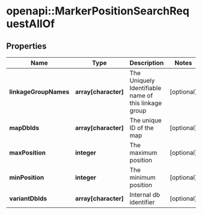 # openapi::MarkerPositionSearchRequestAllOf

## Properties
Name | Type | Description | Notes
------------ | ------------- | ------------- | -------------
**linkageGroupNames** | **array[character]** | The Uniquely Identifiable name of this linkage group | [optional] 
**mapDbIds** | **array[character]** | The unique ID of the map | [optional] 
**maxPosition** | **integer** | The maximum position | [optional] 
**minPosition** | **integer** | The minimum position | [optional] 
**variantDbIds** | **array[character]** | Internal db identifier | [optional] 


